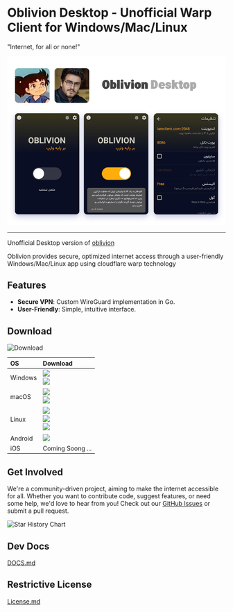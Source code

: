 # Oblivion Desktop - Unofficial Warp Client for Windows/Mac/Linux

"Internet, for all or none!"

![oblivion.png](oblivion.png)

---

Unofficial Desktop version of [oblivion](https://github.com/bepass-org/oblivion)

Oblivion provides secure, optimized internet access through a user-friendly Windows/Mac/Linux app using cloudflare warp
technology

## Features

- **Secure VPN**: Custom WireGuard implementation in Go.
- **User-Friendly**: Simple, intuitive interface.

## Download

![Download](https://img.shields.io/github/downloads/ircfofficial/oblivion-desktop/total)

<div align=left>
<table>
    <thead align=left>
        <tr>
            <th>OS</th>
            <th>Download</th>
        </tr>
    </thead>
    <tbody align=left>
        <tr>
            <td>Windows</td>
            <td>
                <a href="https://github.com/ircfofficial/oblivion-desktop/releases/latest/download/oblivion-desktop-win-x64.exe"><img src="https://img.shields.io/badge/Setup-x64-2d7d9a.svg?logo=windows"></a><br>
                <a href="https://github.com/ircfofficial/oblivion-desktop/releases/latest/download/oblivion-desktop-win-x64.zip"><img src="https://img.shields.io/badge/Portable-x64-67b7d1.svg?logo=windows"></a>
            </td>
        </tr>
        <tr>
            <td>macOS</td>
            <td>
                <a href="https://github.com/ircfofficial/oblivion-desktop/releases/latest/download/oblivion-desktop"><img src="https://img.shields.io/badge/DMG-Universal-ea005e.svg?logo=apple"></a><br>
                <a href="https://github.com/ircfofficial/oblivion-desktop/releases/latest/download/oblivion-deskto"><img src="https://img.shields.io/badge/PKG-Universal-bc544b.svg?logo=apple" /></a>
            </td>
        </tr>
        <tr>
            <td>Linux</td>
            <td>
                <a href="https://github.com/ircfofficial/oblivion-desktop/releases/latest/download/oblivion-deskto"><img src="https://img.shields.io/badge/AppImage-x64-f84e29.svg?logo=linux"> </a><br>
                <a href="https://github.com/ircfofficial/oblivion-desktop/releases/latest/download/oblivion-deskto"><img src="https://img.shields.io/badge/DebPackage-x64-FF9966.svg?logo=debian"> </a><br>
                <a href="https://github.com/ircfofficial/oblivion-desktop/releases/latest/download/oblivion-deskto"><img src="https://img.shields.io/badge/RpmPackage-x64-F1B42F.svg?logo=redhat"> </a>
            </td>
        </tr>
        <tr>
        <td>Android</td>
            <td>
                <a href="https://github.com/bepass-org/oblivion/releases/latest"><img src="https://img.shields.io/badge/APK-Universal-044d29.svg?logo=android"></a>
            </td>
        </tr>
        <tr>
        <td>iOS</td>
            <td>
                Coming Soong ...
            </td>
        </tr>
    </tbody>
</table>


</div>

## Get Involved

We're a community-driven project, aiming to make the internet accessible for all. Whether you want to contribute code,
suggest features, or need some help, we'd love to hear from you! Check out
our [GitHub Issues](https://github.com/ircfofficial/oblivion-desktop/issues) or submit a pull request.

![Star History Chart](https://api.star-history.com/svg?repos=ircfofficial/oblivion-desktop&type=Date)

## Dev Docs

[DOCS.md](DOCS.md)

## Restrictive License

[License.md](LICENSE.md)
